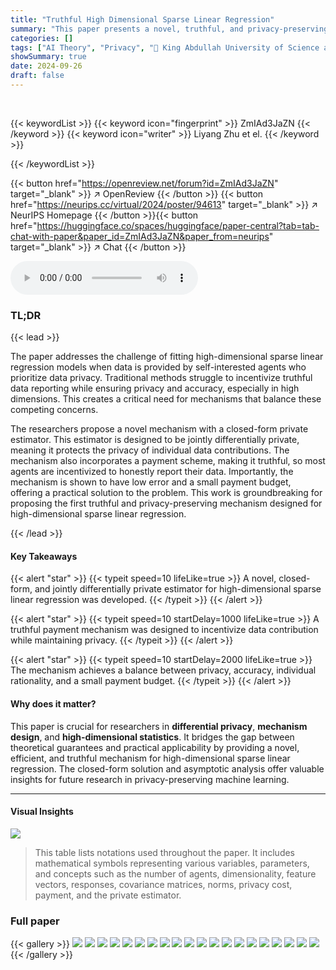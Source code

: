 ```yaml
---
title: "Truthful High Dimensional Sparse Linear Regression"
summary: "This paper presents a novel, truthful, and privacy-preserving mechanism for high-dimensional sparse linear regression, incentivizing data contribution while safeguarding individual privacy."
categories: []
tags: ["AI Theory", "Privacy", "🏢 King Abdullah University of Science and Technology",]
showSummary: true
date: 2024-09-26
draft: false
---
```


<br>

{{< keywordList >}}
{{< keyword icon="fingerprint" >}} ZmIAd3JaZN {{< /keyword >}}
{{< keyword icon="writer" >}} Liyang Zhu et el. {{< /keyword >}}
 
{{< /keywordList >}}

{{< button href="https://openreview.net/forum?id=ZmIAd3JaZN" target="_blank" >}}
↗ OpenReview
{{< /button >}}
{{< button href="https://neurips.cc/virtual/2024/poster/94613" target="_blank" >}}
↗ NeurIPS Homepage
{{< /button >}}{{< button href="https://huggingface.co/spaces/huggingface/paper-central?tab=tab-chat-with-paper&paper_id=ZmIAd3JaZN&paper_from=neurips" target="_blank" >}}
↗ Chat
{{< /button >}}



<audio controls>
    <source src="https://ai-paper-reviewer.com/ZmIAd3JaZN/podcast.wav" type="audio/wav">
    Your browser does not support the audio element.
</audio>


### TL;DR


{{< lead >}}

The paper addresses the challenge of fitting high-dimensional sparse linear regression models when data is provided by self-interested agents who prioritize data privacy. Traditional methods struggle to incentivize truthful data reporting while ensuring privacy and accuracy, especially in high dimensions. This creates a critical need for mechanisms that balance these competing concerns.

The researchers propose a novel mechanism with a closed-form private estimator. This estimator is designed to be jointly differentially private, meaning it protects the privacy of individual data contributions. The mechanism also incorporates a payment scheme, making it truthful, so most agents are incentivized to honestly report their data.  Importantly, the mechanism is shown to have low error and a small payment budget, offering a practical solution to the problem. This work is groundbreaking for proposing the first truthful and privacy-preserving mechanism designed for high-dimensional sparse linear regression.

{{< /lead >}}


#### Key Takeaways

{{< alert "star" >}}
{{< typeit speed=10 lifeLike=true >}} A novel, closed-form, and jointly differentially private estimator for high-dimensional sparse linear regression was developed. {{< /typeit >}}
{{< /alert >}}

{{< alert "star" >}}
{{< typeit speed=10 startDelay=1000 lifeLike=true >}} A truthful payment mechanism was designed to incentivize data contribution while maintaining privacy. {{< /typeit >}}
{{< /alert >}}

{{< alert "star" >}}
{{< typeit speed=10 startDelay=2000 lifeLike=true >}} The mechanism achieves a balance between privacy, accuracy, individual rationality, and a small payment budget. {{< /typeit >}}
{{< /alert >}}

#### Why does it matter?
This paper is crucial for researchers in **differential privacy**, **mechanism design**, and **high-dimensional statistics**. It bridges the gap between theoretical guarantees and practical applicability by providing a novel, efficient, and truthful mechanism for high-dimensional sparse linear regression.  The closed-form solution and asymptotic analysis offer valuable insights for future research in privacy-preserving machine learning.

------
#### Visual Insights





![](https://ai-paper-reviewer.com/ZmIAd3JaZN/tables_13_1.jpg)

> This table lists notations used throughout the paper.  It includes mathematical symbols representing various variables, parameters, and concepts such as the number of agents, dimensionality, feature vectors, responses, covariance matrices, norms, privacy cost, payment, and the private estimator.





### Full paper

{{< gallery >}}
<img src="https://ai-paper-reviewer.com/ZmIAd3JaZN/1.png" class="grid-w50 md:grid-w33 xl:grid-w25" />
<img src="https://ai-paper-reviewer.com/ZmIAd3JaZN/2.png" class="grid-w50 md:grid-w33 xl:grid-w25" />
<img src="https://ai-paper-reviewer.com/ZmIAd3JaZN/3.png" class="grid-w50 md:grid-w33 xl:grid-w25" />
<img src="https://ai-paper-reviewer.com/ZmIAd3JaZN/4.png" class="grid-w50 md:grid-w33 xl:grid-w25" />
<img src="https://ai-paper-reviewer.com/ZmIAd3JaZN/5.png" class="grid-w50 md:grid-w33 xl:grid-w25" />
<img src="https://ai-paper-reviewer.com/ZmIAd3JaZN/6.png" class="grid-w50 md:grid-w33 xl:grid-w25" />
<img src="https://ai-paper-reviewer.com/ZmIAd3JaZN/7.png" class="grid-w50 md:grid-w33 xl:grid-w25" />
<img src="https://ai-paper-reviewer.com/ZmIAd3JaZN/8.png" class="grid-w50 md:grid-w33 xl:grid-w25" />
<img src="https://ai-paper-reviewer.com/ZmIAd3JaZN/9.png" class="grid-w50 md:grid-w33 xl:grid-w25" />
<img src="https://ai-paper-reviewer.com/ZmIAd3JaZN/10.png" class="grid-w50 md:grid-w33 xl:grid-w25" />
<img src="https://ai-paper-reviewer.com/ZmIAd3JaZN/11.png" class="grid-w50 md:grid-w33 xl:grid-w25" />
<img src="https://ai-paper-reviewer.com/ZmIAd3JaZN/12.png" class="grid-w50 md:grid-w33 xl:grid-w25" />
<img src="https://ai-paper-reviewer.com/ZmIAd3JaZN/13.png" class="grid-w50 md:grid-w33 xl:grid-w25" />
<img src="https://ai-paper-reviewer.com/ZmIAd3JaZN/14.png" class="grid-w50 md:grid-w33 xl:grid-w25" />
<img src="https://ai-paper-reviewer.com/ZmIAd3JaZN/15.png" class="grid-w50 md:grid-w33 xl:grid-w25" />
<img src="https://ai-paper-reviewer.com/ZmIAd3JaZN/16.png" class="grid-w50 md:grid-w33 xl:grid-w25" />
<img src="https://ai-paper-reviewer.com/ZmIAd3JaZN/17.png" class="grid-w50 md:grid-w33 xl:grid-w25" />
<img src="https://ai-paper-reviewer.com/ZmIAd3JaZN/18.png" class="grid-w50 md:grid-w33 xl:grid-w25" />
<img src="https://ai-paper-reviewer.com/ZmIAd3JaZN/19.png" class="grid-w50 md:grid-w33 xl:grid-w25" />
<img src="https://ai-paper-reviewer.com/ZmIAd3JaZN/20.png" class="grid-w50 md:grid-w33 xl:grid-w25" />
{{< /gallery >}}